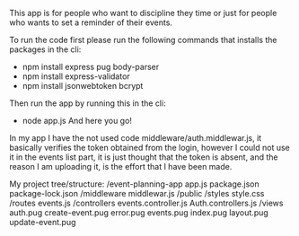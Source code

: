 This app is for people who want to discipline they time or just for people who wants to set a reminder of their events.
 
To run the code first please run the following commands that installs the packages in the cli:
- npm install express pug body-parser 
- npm install express-validator
- npm install jsonwebtoken bcrypt

Then run the app by running this in the cli:
- node app.js
And here you go!

In my app I have the not used code middleware/auth.middlewar.js, it basically verifies the token obtained from the login, however I could not use it in the events list part, it is just thought that the token is absent, and the reason I am uploading it, is the effort that I have been made. 

My project tree/structure: 
/event-planning-app
  app.js
  package.json
  package-lock.json
  /middleware
    middlewar.js
  /public
    /styles
      style.css
  /routes
    events.js
  /controllers
    events.controller.js
    Auth.controllers.js
  /views
    auth.pug
    create-event.pug
    error.pug
    events.pug
    index.pug
    layout.pug
    update-event.pug


    
    

